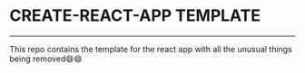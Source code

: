 # CREATE-REACT-APP TEMPLATE
--- 
This repo contains the template for the react app with all the unusual things 
being removed😄😄
